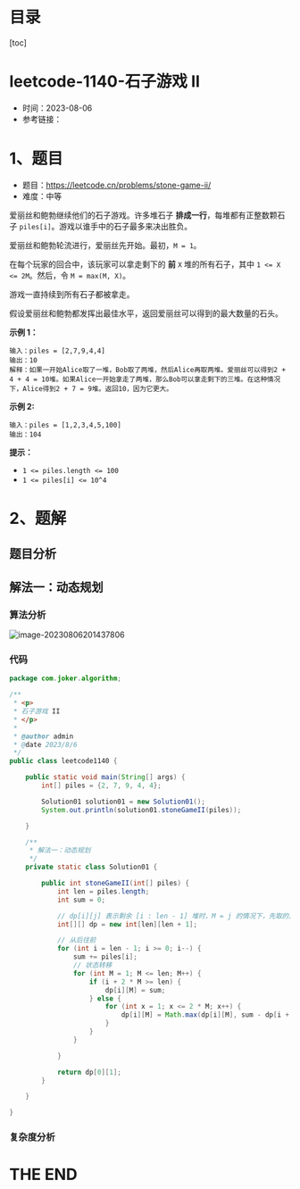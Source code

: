 # 目录

[toc]

# leetcode-1140-石子游戏 II

- 时间：2023-08-06
- 参考链接：



# 1、题目

- 题目：https://leetcode.cn/problems/stone-game-ii/
- 难度：中等

爱丽丝和鲍勃继续他们的石子游戏。许多堆石子 **排成一行**，每堆都有正整数颗石子 `piles[i]`。游戏以谁手中的石子最多来决出胜负。

爱丽丝和鲍勃轮流进行，爱丽丝先开始。最初，`M = 1`。

在每个玩家的回合中，该玩家可以拿走剩下的 **前** `X` 堆的所有石子，其中 `1 <= X <= 2M`。然后，令 `M = max(M, X)`。

游戏一直持续到所有石子都被拿走。

假设爱丽丝和鲍勃都发挥出最佳水平，返回爱丽丝可以得到的最大数量的石头。

 

**示例 1：**

```
输入：piles = [2,7,9,4,4]
输出：10
解释：如果一开始Alice取了一堆，Bob取了两堆，然后Alice再取两堆。爱丽丝可以得到2 + 4 + 4 = 10堆。如果Alice一开始拿走了两堆，那么Bob可以拿走剩下的三堆。在这种情况下，Alice得到2 + 7 = 9堆。返回10，因为它更大。
```

**示例 2:**

```
输入：piles = [1,2,3,4,5,100]
输出：104
```

 

**提示：**

+ `1 <= piles.length <= 100`
+ `1 <= piles[i] <= 10^4`



# 2、题解

## 题目分析



## 解法一：动态规划

### 算法分析

![image-20230806201437806](https://2021-joker.oss-cn-shanghai.aliyuncs.com/java_img/image-20230806201437806.png)



### 代码

```java
package com.joker.algorithm;

/**
 * <p>
 * 石子游戏 II
 * </p>
 *
 * @author admin
 * @date 2023/8/6
 */
public class leetcode1140 {

    public static void main(String[] args) {
        int[] piles = {2, 7, 9, 4, 4};

        Solution01 solution01 = new Solution01();
        System.out.println(solution01.stoneGameII(piles));

    }

    /**
     * 解法一：动态规划
     */
    private static class Solution01 {

        public int stoneGameII(int[] piles) {
            int len = piles.length;
            int sum = 0;

            // dp[i][j] 表示剩余 [i : len - 1] 堆时，M = j 的情况下，先取的人能获得的最多石子数
            int[][] dp = new int[len][len + 1];

            // 从后往前
            for (int i = len - 1; i >= 0; i--) {
                sum += piles[i];
                // 状态转移
                for (int M = 1; M <= len; M++) {
                    if (i + 2 * M >= len) {
                        dp[i][M] = sum;
                    } else {
                        for (int x = 1; x <= 2 * M; x++) {
                            dp[i][M] = Math.max(dp[i][M], sum - dp[i + x][Math.max(M, x)]);
                        }
                    }
                }

            }

            return dp[0][1];
        }

    }

}

```





### 复杂度分析











# THE END